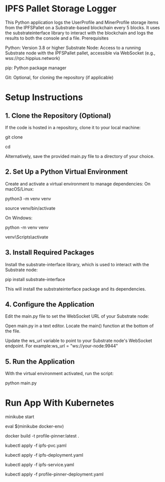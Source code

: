 #  IPFS Pallet Storage Logger
This Python application logs the UserProfile and MinerProfile storage items from the IPFSPallet on a Substrate-based blockchain every 5 blocks. It uses the substrateinterface library to interact with the blockchain and logs the results to both the console and a file.
Prerequisites

Python: Version 3.8 or higher
Substrate Node: Access to a running Substrate node with the IPFSPallet pallet, accessible via WebSocket (e.g., wss://rpc.hippius.network)

pip: Python package manager

Git: Optional, for cloning the repository (if applicable)

#  Setup Instructions
## 1. Clone the Repository (Optional)
If the code is hosted in a repository, clone it to your local machine:

git clone <repository-url>

cd <repository-directory>

Alternatively, save the provided main.py file to a directory of your choice.
## 2. Set Up a Python Virtual Environment
Create and activate a virtual environment to manage dependencies:
On macOS/Linux:

python3 -m venv venv

source venv/bin/activate

On Windows:

python -m venv venv

venv\Scripts\activate

## 3. Install Required Packages
Install the substrate-interface library, which is used to interact with the Substrate node:

pip install substrate-interface

This will install the substrateinterface package and its dependencies.
## 4. Configure the Application
Edit the main.py file to set the WebSocket URL of your Substrate node:

Open main.py in a text editor.
Locate the main() function at the bottom of the file.

Update the ws_url variable to point to your Substrate node's WebSocket endpoint. For example:ws_url = "ws://your-node:9944"

## 5. Run the Application
With the virtual environment activated, run the script:

python main.py

# Run App With Kubernetes

minikube start

eval $(minikube docker-env)

docker build -t profile-pinner:latest .

kubectl apply -f ipfs-pvc.yaml

kubectl apply -f ipfs-deployment.yaml

kubectl apply -f ipfs-service.yaml

kubectl apply -f profile-pinner-deployment.yaml
